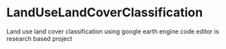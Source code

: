 # LandUseLandCoverClassification
Land use land cover classification using google earth engine code editor is research based project 
